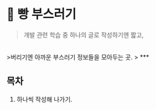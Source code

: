 # 🍞 빵 부스러기
>개발 관련 학습 중 하나의 글로 작성하기엔 짧고,
<br/>
>버리기엔 아까운 부스러기 정보들을 모아두는 곳.
> ***

<br/>

## 목차

1. 하나씩 작성해 나가기.